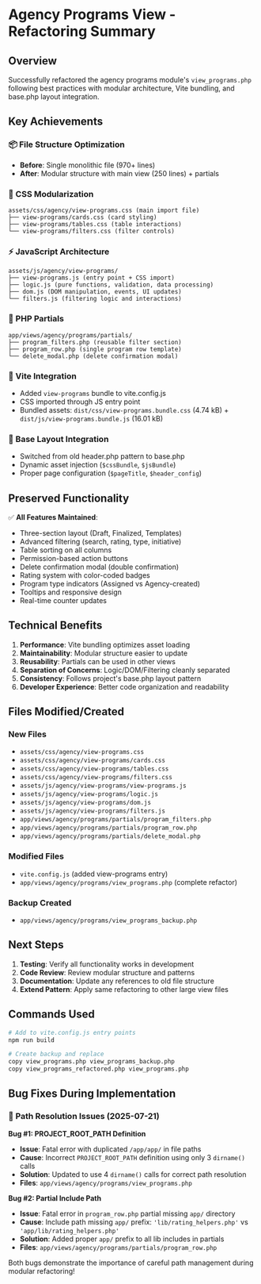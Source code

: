 # Agency Programs View - Refactoring Summary

## Overview
Successfully refactored the agency programs module's `view_programs.php` following best practices with modular architecture, Vite bundling, and base.php layout integration.

## Key Achievements

### 📦 File Structure Optimization
- **Before**: Single monolithic file (970+ lines)
- **After**: Modular structure with main view (250 lines) + partials

### 🎨 CSS Modularization
```
assets/css/agency/view-programs.css (main import file)
├── view-programs/cards.css (card styling)
├── view-programs/tables.css (table interactions)
└── view-programs/filters.css (filter controls)
```

### ⚡ JavaScript Architecture
```
assets/js/agency/view-programs/
├── view-programs.js (entry point + CSS import)
├── logic.js (pure functions, validation, data processing)
├── dom.js (DOM manipulation, events, UI updates)
└── filters.js (filtering logic and interactions)
```

### 🧩 PHP Partials
```
app/views/agency/programs/partials/
├── program_filters.php (reusable filter section)
├── program_row.php (single program row template)
└── delete_modal.php (delete confirmation modal)
```

### 🚀 Vite Integration
- Added `view-programs` bundle to vite.config.js
- CSS imported through JS entry point
- Bundled assets: `dist/css/view-programs.bundle.css` (4.74 kB) + `dist/js/view-programs.bundle.js` (16.01 kB)

### 🎯 Base Layout Integration
- Switched from old header.php pattern to base.php
- Dynamic asset injection (`$cssBundle`, `$jsBundle`)
- Proper page configuration (`$pageTitle`, `$header_config`)

## Preserved Functionality

✅ **All Features Maintained**:
- Three-section layout (Draft, Finalized, Templates)
- Advanced filtering (search, rating, type, initiative)
- Table sorting on all columns
- Permission-based action buttons
- Delete confirmation modal (double confirmation)
- Rating system with color-coded badges
- Program type indicators (Assigned vs Agency-created)
- Tooltips and responsive design
- Real-time counter updates

## Technical Benefits

1. **Performance**: Vite bundling optimizes asset loading
2. **Maintainability**: Modular structure easier to update
3. **Reusability**: Partials can be used in other views
4. **Separation of Concerns**: Logic/DOM/Filtering cleanly separated
5. **Consistency**: Follows project's base.php layout pattern
6. **Developer Experience**: Better code organization and readability

## Files Modified/Created

### New Files
- `assets/css/agency/view-programs.css`
- `assets/css/agency/view-programs/cards.css`
- `assets/css/agency/view-programs/tables.css`
- `assets/css/agency/view-programs/filters.css`
- `assets/js/agency/view-programs/view-programs.js`
- `assets/js/agency/view-programs/logic.js`
- `assets/js/agency/view-programs/dom.js`
- `assets/js/agency/view-programs/filters.js`
- `app/views/agency/programs/partials/program_filters.php`
- `app/views/agency/programs/partials/program_row.php`
- `app/views/agency/programs/partials/delete_modal.php`

### Modified Files
- `vite.config.js` (added view-programs entry)
- `app/views/agency/programs/view_programs.php` (complete refactor)

### Backup Created
- `app/views/agency/programs/view_programs_backup.php`

## Next Steps

1. **Testing**: Verify all functionality works in development
2. **Code Review**: Review modular structure and patterns
3. **Documentation**: Update any references to old file structure
4. **Extend Pattern**: Apply same refactoring to other large view files

## Commands Used

```bash
# Add to vite.config.js entry points
npm run build

# Create backup and replace
copy view_programs.php view_programs_backup.php
copy view_programs_refactored.php view_programs.php
```

## Bug Fixes During Implementation

### 🐛 Path Resolution Issues (2025-07-21)

**Bug #1: PROJECT_ROOT_PATH Definition**
- **Issue**: Fatal error with duplicated `/app/app/` in file paths
- **Cause**: Incorrect `PROJECT_ROOT_PATH` definition using only 3 `dirname()` calls
- **Solution**: Updated to use 4 `dirname()` calls for correct path resolution
- **Files**: `app/views/agency/programs/view_programs.php`

**Bug #2: Partial Include Path**
- **Issue**: Fatal error in `program_row.php` partial missing `app/` directory
- **Cause**: Include path missing `app/` prefix: `'lib/rating_helpers.php'` vs `'app/lib/rating_helpers.php'`
- **Solution**: Added proper `app/` prefix to all lib includes in partials
- **Files**: `app/views/agency/programs/partials/program_row.php`

Both bugs demonstrate the importance of careful path management during modular refactoring!
